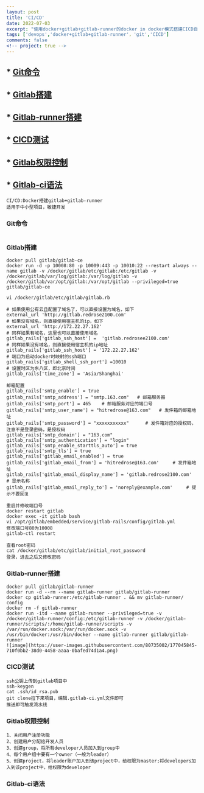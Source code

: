 ```yaml
---
layout: post
title: 'CI/CD'
date: 2022-07-03
excerpt: "使用docker+gitlab+gitlab-runner的docker in docker模式搭建CICD自动化流程，适用于敏捷开发"
tags: ['devops','docker+gitlab+gitlab-runner'，'git','CICD']
comments: false
<!-- project: true -->
---
```

## * <a href='#a'>Git命令</a> 
## * <a href='#b'>Gitlab搭建</a>  
## * <a href='#c'>Gitlab-runner搭建</a>   
## * <a href='#d'>CICD测试</a> 
## * <a href='#e'>Gitlab权限控制</a> 
## * <a href='#f'>Gitlab-ci语法</a> 


```
CI/CD:Docker搭建gitlab+gitlab-runner
适用于中小型项目，敏捷开发
```

### <span id='a'>Git命令</span>
```
```

### <span id='b'>Gitlab搭建</span>
```
docker pull gitlab/gitlab-ce
docker run -d -p 10008:80 -p 10009:443 -p 10010:22 --restart always --name gitlab -v /docker/gitlab/etc/gitlab:/etc/gitlab -v /docker/gitlab/var/log/gitlab:/var/log/gitlab -v /docker/gitlab/var/opt/gitlab:/var/opt/gitlab --privileged=true gitlab/gitlab-ce

vi /docker/gitlab/etc/gitlab/gitlab.rb

# 如果使用公有云且配置了域名了，可以直接设置为域名，如下
external_url 'http://gitlab.redrose2100.com'
# 如果没有域名，则直接使用宿主机的ip，如下
external_url 'http://172.22.27.162'  
# 同样如果有域名，这里也可以直接使用域名
gitlab_rails['gitlab_ssh_host'] =  'gitlab.redrosee2100.com'
# 同样如果没有域名，则直接使用宿主机的ip地址
gitlab_rails['gitlab_ssh_host'] = '172.22.27.162'
# 端口为启动docker时映射的ssh端口
gitlab_rails['gitlab_shell_ssh_port'] =10010 
# 设置时区为东八区，即北京时间
gitlab_rails['time_zone'] = 'Asia/Shanghai'  

邮箱配置
gitlab_rails['smtp_enable'] = true
gitlab_rails['smtp_address'] = "smtp.163.com"   # 邮箱服务器
gitlab_rails['smtp_port'] = 465    # 邮箱服务对应的端口号
gitlab_rails['smtp_user_name'] = "hitredrose@163.com"   # 发件箱的邮箱地址
gitlab_rails['smtp_password'] = "xxxxxxxxxxx"      # 发件箱对应的授权码，注意不是登录密码，是授权码
gitlab_rails['smtp_domain'] = "163.com"
gitlab_rails['smtp_authentication'] = "login"
gitlab_rails['smtp_enable_starttls_auto'] = true
gitlab_rails['smtp_tls'] = true
gitlab_rails['gitlab_email_enabled'] = true
gitlab_rails['gitlab_email_from'] = 'hitredrose@163.com'     # 发件箱地址
gitlab_rails['gitlab_email_display_name'] = 'gitlab.redrose2100.com'    # 显示名称
gitlab_rails['gitlab_email_reply_to'] = 'noreply@example.com'     # 提示不要回复

重启并修改端口号
docker restart gitlab
docker exec -it gitlab bash
vi /opt/gitlab/embedded/service/gitlab-rails/config/gitlab.yml
修改端口号80为10008
gitlab-ctl restart

查看root密码
cat /docker/gitlab/etc/gitlab/initial_root_password
登录，进去之后又修改密码
```

### <span id='c'>Gitlab-runner搭建</span>
```
docker pull gitlab/gitlab-runner
docker run -d --rm --name gitlab-runner gitlab/gitlab-runner
docker cp gitlab-runner:/etc/gitlab-runner . && mv gitlab-runner/ config
docker rm -f gitlab-runner
docker run -itd --name gitlab-runner --privileged=true -v /docker/gitlab-runner/config:/etc/gitlab-runner -v /docker/gitlab-runner/scripts/:/home/gitlab-runner/scripts -v /var/run/docker.sock:/var/run/docker.sock -v /usr/bin/docker:/usr/bin/docker --name gitlab-runner gitlab/gitlab-runner
![image](https://user-images.githubusercontent.com/80735002/177045845-710f0bb2-38d0-4458-aaaa-0bafed74d1a4.png)
```
### <span id='d'>CICD测试</span>
```
ssh公钥上传到gitlab项目中
ssh-keygen 
cat .ssh/id_rsa.pub
git clone拉下来项目，编辑.gitlab-ci.yml文件即可
推送即可触发流水线
```

### <span id='e'>Gitlab权限控制</span>
```
1、关闭用户注册功能
2、创建用户分配给开发人员
3、创建group，将所有developer人员加入到group中
4、每个用户组中要有一个owner（一般为leader）
5、创建project，将leader账户加入到该project中，给权限为master;将developers加入到该project中，给权限为developer
```

### <span id='f'>Gitlab-ci语法</span>
```
```

